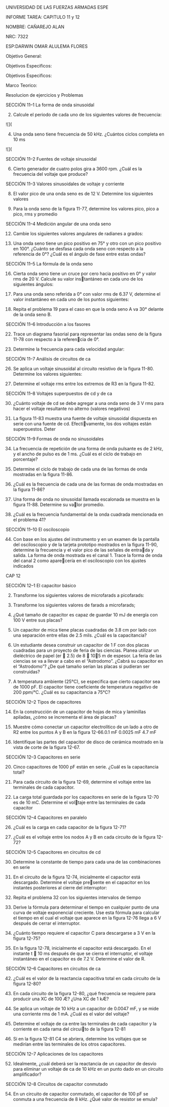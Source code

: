 UNIVERSIDAD DE LAS FUERZAS ARMADAS ESPE

INFORME TAREA: CAPITULO 11 y 12 

NOMBRE: CAÑAREJO ALAN

NRC: 7322

ESP:DARWIN OMAR ALULEMA FLORES

Objetivo General:

Objetivos Especificos:

Objetivos Especificos:

Marco Teorico:

Resolucion de ejercicios y Problemas

SECCIÓN 11–1 La forma de onda sinusoidal

2. Calcule el periodo de cada uno de los siguientes valores de frecuencia:

![](

4. Una onda seno tiene frecuencia de 50 kHz. ¿Cuántos ciclos completa en 10 ms

![](

SECCIÓN 11–2 Fuentes de voltaje sinusoidal

6. Cierto generador de cuatro polos gira a 3600 rpm. ¿Cuál es la frecuencia del voltaje que produce?

SECCIÓN 11–3 Valores sinusoidales de voltaje y corriente

8. El valor pico de una onda seno es de 12 V. Determine los siguientes valores

10. Para la onda seno de la figura 11-77, determine los valores pico, pico a pico, rms y promedio

SECCIÓN 11–4 Medición angular de una onda seno

12. Cambie los siguientes valores angulares de radianes a grados:

14. Una onda seno tiene un pico positivo en 75° y otro con un pico positivo en 100°. ¿Cuánto se desfasa
cada onda seno con respecto a la referencia de 0°? ¿Cuál es el ángulo de fase entre estas ondas?

SECCIÓN 11–5 La fórmula de la onda seno 

16. Cierta onda seno tiene un cruce por cero hacia positivo en 0° y valor rms de 20 V. Calcule su valor instantáneo en cada uno de los siguientes ángulos:

18. Para una onda seno referida a 0° con valor rms de 6.37 V, determine el valor instantáneo en cada uno
de los puntos siguientes:

20. Repita el problema 19 para el caso en que la onda seno A va 30° delante de la onda seno B.

SECCIÓN 11–6 Introducción a los fasores

22. Trace un diagrama fasorial para representar las ondas seno de la figura 11-78 con respecto a la referencia de 0°.

24. Determine la frecuencia para cada velocidad angular:

SECCIÓN 11–7 Análisis de circuitos de ca 

26. Se aplica un voltaje sinusoidal al circuito resistivo de la figura 11-80. Determine los valores siguientes:

28. Determine el voltaje rms entre los extremos de R3 en la figura 11-82.

SECCIÓN 11–8 Voltajes superpuestos de cd y de ca

30. ¿Cuánto voltaje de cd se debe agregar a una onda seno de 3 V rms para hacer el voltaje resultante no
alterno (valores negativos)

32. La figura 11-83 muestra una fuente de voltaje sinusoidal dispuesta en serie con una fuente de cd. Efectivamente, los dos voltajes están superpuestos. Deter

SECCIÓN 11–9 Formas de onda no sinusoidales

34. La frecuencia de repetición de una forma de onda pulsante es de 2 kHz, y el ancho de pulso es de 1 ms.
¿Cuál es el ciclo de trabajo en porcentaje?

36. Determine el ciclo de trabajo de cada una de las formas de onda mostradas en la figura 11-86.

38. ¿Cuál es la frecuencia de cada una de las formas de onda mostradas en la figura 11-86?

40. Una forma de onda no sinusoidal llamada escalonada se muestra en la figura 11-88. Determine su valor promedio.

42. ¿Cuál es la frecuencia fundamental de la onda cuadrada mencionada en el problema 41?

SECCIÓN 11–10 El osciloscopio

44. Con base en los ajustes del instrumento y en un examen de la pantalla del osciloscopio y de la tarjeta
prototipo mostrados en la figura 11-90, determine la frecuencia y el valor pico de las señales de entrada y salida. La forma de onda mostrada es el canal 1. Trace la forma de onda del canal 2 como aparecería en el osciloscopio con los ajustes indicados

CAP 12

SECCIÓN 12–1 El capacitor básico

2. Transforme los siguientes valores de microfarads a picofarads:

4. Transforme los siguientes valores de farads a microfarads;

6. ¿Qué tamaño de capacitor es capaz de guardar 10 mJ de energía con 100 V entre sus placas?

8. Un capacitor de mica tiene placas cuadradas de 3.8 cm por lado con una separación entre ellas de 2.5 mils.
¿Cuál es la capacitancia?

10. Un estudiante desea construir un capacitor de 1 F con dos placas cuadradas para un proyecto de feria
de las ciencias. Planea utilizar un dieléctrico de papel (er  2.5) de 8  105 m de espesor. La feria de
las ciencias se va a llevar a cabo en el “Astrodomo”. ¿Cabrá su capacitor en el “Astrodomo”? ¿De qué
tamaño serían las placas si pudieran ser construidas?

12. A temperatura ambiente (25°C), se especifica que cierto capacitor sea de 1000 pF. El capacitor tiene
coeficiente de temperatura negativo de 200 ppm/°C. ¿Cuál es su capacitancia a 75°C?

SECCIÓN 12–2 Tipos de capacitores

14. En la construcción de un capacitor de hojas de mica y laminillas apiladas, ¿cómo se incrementa el área
de placas?

16. Muestre cómo conectar un capacitor electrolítico de un lado a otro de R2 entre los puntos A y B en la
figura 12-66.0.1 mF 0.0025 mF 4.7 mF

18. Identifique las partes del capacitor de disco de cerámica mostrado en la vista de corte de la figura 12-67. 

SECCIÓN 12–3 Capacitores en serie

20. Cinco capacitores de 1000 pF están en serie. ¿Cuál es la capacitancia total?

22. Para cada circuito de la figura 12-69, determine el voltaje entre las terminales de cada capacitor. 

24. La carga total guardada por los capacitores en serie de la figura 12-70 es de 10 mC. Determine el voltaje entre las terminales de cada capacitor

SECCIÓN 12–4 Capacitores en paralelo

26. ¿Cuál es la carga en cada capacitor de la figura 12-71?

28. ¿Cuál es el voltaje entre los nodos A y B en cada circuito de la figura 12-72?

SECCIÓN 12–5 Capacitores en circuitos de cd

30. Determine la constante de tiempo para cada una de las combinaciones en serie

32. En el circuito de la figura 12-74, inicialmente el capacitor está descargado. Determine el voltaje presente en el capacitor en los instantes posteriores al cierre del interruptor:

34. Repita el problema 32 con los siguientes intervalos de tiempo

36. Derive la fórmula para determinar el tiempo en cualquier punto de una curva de voltaje exponencial
creciente. Use esta fórmula para calcular el tiempo en el cual el voltaje que aparece en la figura 12-76
llega a 6 V después de cerrar el interruptor.

38. ¿Cuánto tiempo requiere el capacitor C para descargarse a 3 V en la figura 12-75?

40. En la figura 12-78, inicialmente el capacitor está descargado. En el instante t  10 ms después de que
se cierra el interruptor, el voltaje instantáneo en el capacitor es de 7.2 V. Determine el valor de R.

SECCIÓN 12–6 Capacitores en circuitos de ca

42. ¿Cuál es el valor de la reactancia capacitiva total en cada circuito de la figura 12-80?

44. En cada circuito de la figura 12-80, ¿qué frecuencia se requiere para producir una XC de 100 Æ? ¿Una
XC de 1 kÆ?

46. Se aplica un voltaje de 10 kHz a un capacitor de 0.0047 mF, y se mide una corriente rms de 1 mA. ¿Cuál
es el valor del voltaje?

48. Determine el voltaje de ca entre las terminales de cada capacitor y la corriente en cada rama del circuito de la figura 12-81

50. Si en la figura 12-81 C4 se abriera, determine los voltajes que se medirían entre las terminales de los
otros capacitores. 

SECCIÓN 12–7 Aplicaciones de los capacitores

52. Idealmente, ¿cuál deberá ser la reactancia de un capacitor de desvío para eliminar un voltaje de ca de
10 kHz en un punto dado en un circuito amplificador?

SECCIÓN 12–8 Circuitos de capacitor conmutado

54. En un circuito de capacitor conmutado, el capacitor de 100 pF se conmuta a una frecuencia de 8 kHz.
¿Qué valor de resistor se emula?































































































